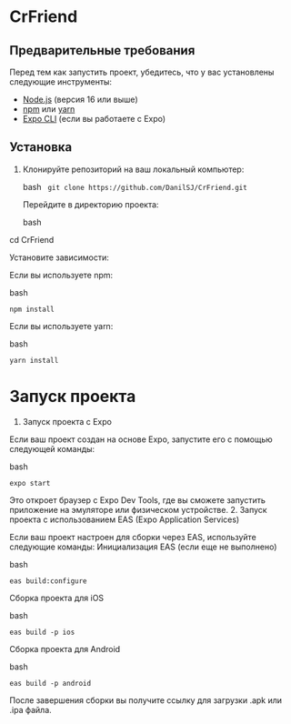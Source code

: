 # CrFriend

## Предварительные требования

Перед тем как запустить проект, убедитесь, что у вас установлены следующие инструменты:

- [Node.js](https://nodejs.org/) (версия 16 или выше)
- [npm](https://www.npmjs.com/) или [yarn](https://yarnpkg.com/)
- [Expo CLI](https://docs.expo.dev/workflow/expo-cli/) (если вы работаете с Expo)

## Установка

1. Клонируйте репозиторий на ваш локальный компьютер:

   bash
     ``` git clone https://github.com/DanilSJ/CrFriend.git```

    Перейдите в директорию проекта:

    bash

cd CrFriend

Установите зависимости:

Если вы используете npm:

bash

  ```npm install```

Если вы используете yarn:

bash

```yarn install```

# Запуск проекта
1. Запуск проекта с Expo

Если ваш проект создан на основе Expo, запустите его с помощью следующей команды:

bash

```expo start```

Это откроет браузер с Expo Dev Tools, где вы сможете запустить приложение на эмуляторе или физическом устройстве.
2. Запуск проекта с использованием EAS (Expo Application Services)

Если ваш проект настроен для сборки через EAS, используйте следующие команды:
Инициализация EAS (если еще не выполнено)

bash

```eas build:configure```

Сборка проекта для iOS

bash

```eas build -p ios```

Сборка проекта для Android

bash

```eas build -p android```

После завершения сборки вы получите ссылку для загрузки .apk или .ipa файла.
